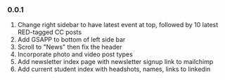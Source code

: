 ### 0.0.1

1.  Change right sidebar to have latest event at top, followed by 10 latest RED-tagged CC posts
2.  Add GSAPP to bottom of left side bar
3.  Scroll to "News" then fix the header
4.  Incorporate photo and video post types
5.  Add newsletter index page with newsletter signup link to mailchimp
6.  Add current student index with headshots, names, links to linkedin
